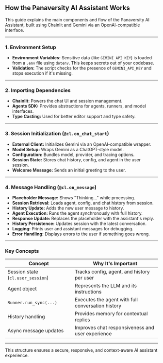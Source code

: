 ## How the Panaversity AI Assistant Works

This guide explains the main components and flow of the Panaversity AI Assistant, built using Chainlit and Gemini via an OpenAI-compatible interface.

---

### 1. Environment Setup

- **Environment Variables:** Sensitive data (like `GEMINI_API_KEY`) is loaded from a `.env` file using `dotenv`. This keeps secrets out of your codebase.
- **Validation:** The script checks for the presence of `GEMINI_API_KEY` and stops execution if it's missing.

---

### 2. Importing Dependencies

- **Chainlit:** Powers the chat UI and session management.
- **Agents SDK:** Provides abstractions for agents, runners, and model interfaces.
- **Type Casting:** Used for better editor support and type safety.

---

### 3. Session Initialization (`@cl.on_chat_start`)

- **External Client:** Initializes Gemini via an OpenAI-compatible wrapper.
- **Model Setup:** Wraps Gemini as a ChatGPT-style model.
- **Configuration:** Bundles model, provider, and tracing options.
- **Session State:** Stores chat history, config, and agent in the user session.
- **Welcome Message:** Sends an initial greeting to the user.

---

### 4. Message Handling (`@cl.on_message`)

- **Placeholder Message:** Shows "Thinking..." while processing.
- **Session Retrieval:** Loads agent, config, and chat history from session.
- **History Update:** Adds the new user message to history.
- **Agent Execution:** Runs the agent synchronously with full history.
- **Response Update:** Replaces the placeholder with the assistant's reply.
- **History Persistence:** Updates session with the latest conversation.
- **Logging:** Prints user and assistant messages for debugging.
- **Error Handling:** Displays errors to the user if something goes wrong.

---

### Key Concepts

| Concept                      | Why It's Important                                      |
|------------------------------|--------------------------------------------------------|
| Session state (`cl.user_session`) | Tracks config, agent, and history per user           |
| Agent object                 | Represents the LLM and its instructions                |
| `Runner.run_sync(...)`       | Executes the agent with full conversation history      |
| History handling             | Provides memory for contextual replies                 |
| Async message updates        | Improves chat responsiveness and user experience       |

---

This structure ensures a secure, responsive, and context-aware AI assistant experience.
